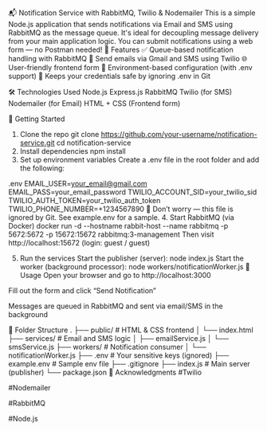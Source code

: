 📬 Notification Service with RabbitMQ, Twilio & Nodemailer
This is a simple Node.js application that sends notifications via Email and SMS using RabbitMQ as the message queue. It's ideal for decoupling message delivery from your main application logic.
You can submit notifications using a web form — no Postman needed!
🔧 Features
✅ Queue-based notification handling with RabbitMQ
📩 Send emails via Gmail and SMS using Twilio
🌐 User-friendly frontend form
🔐 Environment-based configuration (with .env support)
🚫 Keeps your credentials safe by ignoring .env in Git

🛠️ Technologies Used
Node.js
Express.js
RabbitMQ
Twilio (for SMS)
Nodemailer (for Email)
HTML + CSS (Frontend form)

🚀 Getting Started

1. Clone the repo
   git clone https://github.com/your-username/notification-service.git
   cd notification-service
2. Install dependencies
   npm install
3. Set up environment variables
   Create a .env file in the root folder and add the following:

.env
EMAIL_USER=your_email@gmail.com
EMAIL_PASS=your_email_password
TWILIO_ACCOUNT_SID=your_twilio_sid
TWILIO_AUTH_TOKEN=your_twilio_auth_token
TWILIO_PHONE_NUMBER=+1234567890
🔐 Don’t worry — this file is ignored by Git. See example.env for a sample. 4. Start RabbitMQ (via Docker)
docker run -d --hostname rabbit-host --name rabbitmq -p 5672:5672 -p 15672:15672 rabbitmq:3-management
Then visit http://localhost:15672 (login: guest / guest)

5. Run the services
   Start the publisher (server):
   node index.js
   Start the worker (background processor):
   node workers/notificationWorker.js
   📄 Usage
   Open your browser and go to http://localhost:3000

Fill out the form and click “Send Notification”

Messages are queued in RabbitMQ and sent via email/SMS in the background

📁 Folder Structure
.
├── public/ # HTML & CSS frontend
│ └── index.html
├── services/ # Email and SMS logic
│ ├── emailService.js
│ └── smsService.js
├── workers/ # Notification consumer
│ └── notificationWorker.js
├── .env # Your sensitive keys (ignored)
├── example.env # Sample env file
├── .gitignore
├── index.js # Main server (publisher)
└── package.json
🙌 Acknowledgments
#Twilio

#Nodemailer

#RabbitMQ

#Node.js
